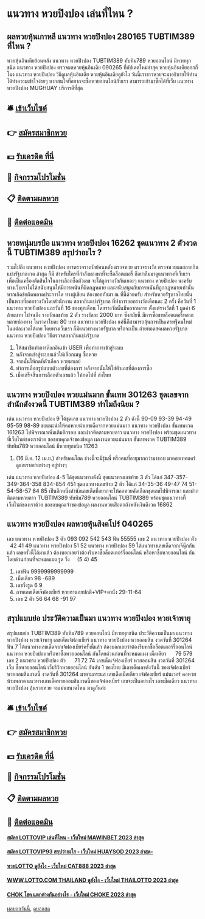 # แนวทาง หวยปิงปอง เล่นที่ไหน ?
## ผลหวยหุ้นเกาหลี แนวทาง หวยปิงปอง 280165 TUBTIM389 ที่ไหน ?
หวยหุ้นอินเดียย้อนหลัง แนวทาง หวยปิงปอง TUBTIM389 ทับทิม789 หวยออนไลน์ มีหวยทุกชนิด แนวทาง หวยปิงปอง ตรวจผลหวยหุ้นอินเดีย 090265 ที่อัปเดตใหม่ล่าสุด หวยหุ้นอินเดียออกกี่โมง แนวทาง หวยปิงปอง วิธีดูผลหุ้นอินเดีย หวยหุ้นอินเดียดูยังไง วันนี้เราชาวหวยจะมาอธิบายให้ท่านได้ทำความเข้าใจง่ายๆ หากสนใจที่อยากจะซื้อหวยออนไลน์กับเรา สามารถเข้ามาซื้อได้ที่เว็บ แนวทาง หวยปิงปอง MUGHUAY บริการดีที่สุด

## 🛎 [เข้าเว็บไซต์](https://bit.ly/3BG5bNw)
## 👉 [สมัครสมาชิกหวย](https://bit.ly/3BG5bNw)
## 💵 [รับเครดิต ที่นี่](https://bit.ly/3C3mvgS)
## 👑 [กิจกรรมโปรโมชั่น](https://bit.ly/3C3mvgS)
## 📋 [ติดตามผลหวย](https://bit.ly/3C3mvgS)
## 📱 [ติดต่อแอดมิน](https://bit.ly/3C3mvgS)

## หวยหนุ่มบรบือ แนวทาง หวยปิงปอง 16262 ชุดแนวทาง 2 ตัวงวดนี้ TUBTIM389 สรุปว่าอะไร ?
รวมไปถึง แนวทาง หวยปิงปอง การตรวจรางวัลย้อนหลัง ตรวจหวย ตรวจรางวัล ตรวจหวยผลสลากกินแบ่งรัฐบาลงวด ล่าสุด ก็มี สำหรับใครที่กำลังมองหาที่จะซื้อล็อตเตอรี่ ก็อย่าลืมมาดูแนวทางที่เว็บเรา เพื่อเป็นเครื่องตัดสินใจในการเลือกซื้อตัวเลข จะได้ถูกรางวัลกันเยอะๆ แนวทาง หวยปิงปอง นะครับ ทางเว็บเราไม่ได้สนับสนุนให้มีการพนันที่ผิดกฎหมาย และสนับสนุนกับการพนันที่ถูกกฎหมายเท่านั้น หากเกิดข้อผิดพลาดประการใด ทางผู้เขียน ต้องขออภัยมา ณ ที่นี้ด้วยครับ
สำหรับหวยรัฐบาลไทยนั้น เป็นหวยที่ออกรางวัลโดยสำนักงาน สลากกินแบ่งรัฐบาล ที่ทำการออกรางวัลเดือนละ 2 ครั้ง คือวันที่ 1 แนวทาง หวยปิงปอง และวันที่ 16 ของทุกเดือน โดยรางวัลนั้นมีหลากหลาย ตั้งแต่รางวัลที่ 1 มูลค่า 6 ล้านบาท ไปจนถึง รางวัลเลขท้าย 2 ตัว รางวัลละ 2000 บาท ซึ่งสมัยนี้ มีการซื้อขายล็อตเตอรี่หลากหลายช่องทาง ในราคาใบละ 80 บาท แนวทาง หวยปิงปอง แค่นี้ก็สามารถลุ้นการเป็นเศรษฐีคนใหม่ ในแต่ละงวดได้เลย โดยทางเว็บเรา ก็มีแนวทางหวยรัฐบาล หรือจะเป็น ถ่ายทอดสดผลหวยรัฐบาล แนวทาง หวยปิงปอง วิธีตรวจสลากกินแบ่งรัฐบาล
1. ให้สมาชิกทำการล๊อกอินเข้า USER เพื่อทำการเข้าสู่ระบบ
2. หลังจากเข้าสู่ระบบแล้วให้เลือกเมนู ซื้อหวย
3. จากนั้นให้กดที่ตัวเลือก หวยมาเลย์
4. ทำการเลือกรูปแบบตัวเลขที่ต้องการ หลังจากนั้นให้ใส่ตัวเลขที่ต้องการซื้อ
5. เมื่อเสร็จสิ้นการเลือกตัวเลขแล้ว ให้กดไปที่ ส่งโพย

## แนวทาง หวยปิงปอง หวยแม่นมาก ขั้นเทพ 301263 ชุดเลขจากสำนักดังงวดนี้ TUBTIM389 ทำไมถึงนิยม ?
เด่น แนวทาง หวยปิงปอง 9 ได้ชุดเลข แนวทาง หวยปิงปอง 2 ตัว ดังนี้
90-09
93-39
94-49
95-59
98-89
ขอแนะนำให้คอหวยนำเลขเด็ดจากหวยแม่นมาก แนวทาง หวยปิงปอง ขั้นเทพงวด 161263 ไปพิจารณาเพิ่มเติมอีกรอบ และฝากติดตามหวยลาว แนวทาง หวยปิงปอง พร้อมชุดแนวทางที่เว็บไซต์ของเราด้วย
ขอขอบคุณเจ้าของข้อมูล
ผลงานหวยแม่นมาก ขั้นเทพงวด TUBTIM389 ทับทิม789 หวยออนไลน์ มีหวยทุกชนิด 11263
1. (16 มี.ค. 12 เม.ย.) สำหรับคนโสด ช่วงนี้จะมีรุ่นพี่ หรือคนที่อายุมากกว่ามาชอบ มาคอยเทคแคร์ ดูแลเราอย่างห่วงๆ อยู่ห่างๆ

เด่น แนวทาง หวยปิงปอง 4-5 ได้ชุดแนวทางดังนี้
ชุดแนวทางเลขท้าย 3 ตัว ได้แก่
347-357-349-364-358
834-854
451
ชุดแนวทางเลขท้าย 2 ตัว ได้แก่
34-35-36
49-47
74
51-54-58-57
64
85
เป็นอีกหนึ่งสำนักเลขเด็ดที่อยากจะให้คอหวยคัดเลือกชุดเลขไปพิจารณา และฝากติดตามหวยลาว TUBTIM389 ทับทิม789 หวยออนไลน์ TUBTIM389 พร้อมชุดแนวทางที่เว็บไซต์ของเราด้วย
ขอขอบคุณเจ้าของข้อมูล
ผลงานหวยเสือตกถังพลังเงินดีงวด 16862


## แนวทาง หวยปิงปอง ผลหวยหุ้นสิงคโปร์ 040265
เลข แนวทาง หวยปิงปอง 3 ตัว 093 092 542 543
ฟัน 55555
เลข 2 แนวทาง หวยปิงปอง ตัว   42 41 49 แนวทาง หวยปิงปอง 51 52 แนวทาง หวยปิงปอง 59
ได้แนวทางเลขเด็ดจากเจ๊นุ๊กกันแล้ว เลขครั้งนี้ได้มาแล้ว ต้องบอกเลยว่าต้องรีบหาซื้อล็อตเตอร์รี่ออนไลน์ หรือหาซื้อหวยออนไลน์ กันโดยด่วนก่อนที่จะหมดแผง
รูด วิ่ง     (5 4) 45
1. เลขฟัน 9999999999999
2. เม็ดเดียว 98 -689
3. เลขวิ่งรูด 6 9
4. ภาพเลขเด็ดเจ๊ฟองเบียร์ หวยฮานอยปกติ+VIP+ดานัง 29-11-64
5. เลข 2 ตัว 56 64 68 -91 97

## สรุปแบบย่อ ประวัติความเป็นมา แนวทาง หวยปิงปอง หวยเจ้าพายุ
สรุปแบบย่อ TUBTIM389 ทับทิม789 หวยออนไลน์ มีหวยทุกชนิด ประวัติความเป็นมา แนวทาง หวยปิงปอง หวยเจ้าพายุ เลขเด็ดเจ้ฟองเบียร์ แนวทาง หวยปิงปอง หวยออมสิน งวดวันที่ 301264
ฟัน 7
ได้แนวทางเลขเด็ดจากเจ้ฟองเบียร์ครั้งนี้แล้ว ต้องบอกเลยว่าต้องรีบหาซื้อล็อตเตอร์รี่ออนไลน์ แนวทาง หวยปิงปอง หรือหาซื้อหวยออนไลน์ กันโดยด่วนก่อนที่จะหมดแผง
เม็ดเดียว      79 579
เลข 2 แนวทาง หวยปิงปอง ตัว      71 72 74
เลขเด็ดเจ้ฟองเบียร์ หวยออมสิน งวดวันที่ 301264
เว็บ ซื้อหวยออนไลน์ เว็บรีวิวหวยออนไลน์ อันดับ 1 ของไทย มีเลขเด็ดเลขดังวันนี้ ของเจ้ฟองเบียร์ หวยออมสินงวดนี้ งวดวันที่ 301264 มาตามกระแส เลขเด็ดเม็ดเดียว เจ้ฟองเบียร์ แม่นเวอร์ คอหวย ห้ามพลาด แนวทางเลขเด็ดหวยออมสินงวดนี้ของเจ้ฟองเบียร์ เลขจะเป็นอย่างไร เลขเม็ดเดียว แนวทาง หวยปิงปอง ลุ้นรวยหวย จะแม่นขนาดไหน มาดูกันค่ะ

## 🛎 [เข้าเว็บไซต์](https://bit.ly/3BG5bNw)
## 👉 [สมัครสมาชิกหวย](https://bit.ly/3BG5bNw)
## 💵 [รับเครดิต ที่นี่](https://bit.ly/3C3mvgS)
## 👑 [กิจกรรมโปรโมชั่น](https://bit.ly/3C3mvgS)
## 📋 [ติดตามผลหวย](https://bit.ly/3C3mvgS)
## 📱 [ติดต่อแอดมิน](https://bit.ly/3C3mvgS)

#### [สมัคร LOTTOVIP เล่นที่ไหน - เว็บใหม่ MAWINBET 2023 ล่าสุด](https://atom.io/themes/สมัคร%20lottovip%20เล่นที่ไหน%20-%20เว็บใหม่%20mawinbet%202023%20ล่าสุด)
#### [สมัคร LOTTOVIP93 สรุปว่าอะไร - เว็บใหม่ HUAYSOD 2023 ล่าสุด-](https://atom.io/themes/สมัคร%20lottovip93%20สรุปว่าอะไร%20-%20เว็บใหม่%20huaysod%202023%20ล่าสุด-)
#### [หวยLOTTO ดูยังไง - เว็บใหม่ CAT888 2023 ล่าสุด](https://atom.io/themes/หวยlotto%20ดูยังไง%20-%20เว็บใหม่%20cat888%202023%20ล่าสุด)
#### [WWW.LOTTO.COM THAILAND ดูยังไง - เว็บใหม่ THAILOTTO 2023 ล่าสุด](https://atom.io/themes/www.lotto.com%20thailand%20ดูยังไง%20-%20เว็บใหม่%20thailotto%202023%20ล่าสุด)
#### [CHOK โชค แตกต่างกันอย่างไร - เว็บใหม่ CHOKE 2023 ล่าสุด](https://atom.io/themes/chok%20โชค%20แตกต่างกันอย่างไร%20-%20เว็บใหม่%20choke%202023%20ล่าสุด)

[ผลบอลวันนี้](https://siamsport.tv "ผลบอลวันนี้"), [ดูบอลสด](https://siamsport.tv/ดูบอลสด "ดูบอลสด")